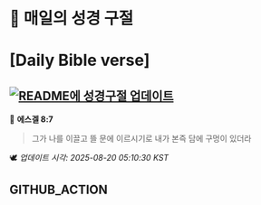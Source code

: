 # 🙏 매일의 성경 구절
# [Daily Bible verse]
## [![README에 성경구절 업데이트](https://github.com/DONGSUKA/first_test/actions/workflows/update-readme-bible.yml/badge.svg)](https://github.com/DONGSUKA/first_test/actions/workflows/update-readme-bible.yml)
<!-- START_BIBLE_VERSE -->
📖 **에스겔 8:7**
> 그가 나를 이끌고 뜰 문에 이르시기로 내가 본즉 담에 구멍이 있더라

🕊️ _업데이트 시각: 2025-08-20 05:10:30 KST_
  <!-- END_BIBLE_VERSE -->
## GITHUB_ACTION

